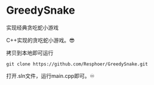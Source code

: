 # GreedySnake
实现经典贪吃蛇小游戏

C++实现的贪吃蛇小游戏。😎

拷贝到本地即可运行

```
git clone https://github.com/Resphoer/GreedySnake.git
```

打开.sln文件，运行main.cpp即可。♾️
